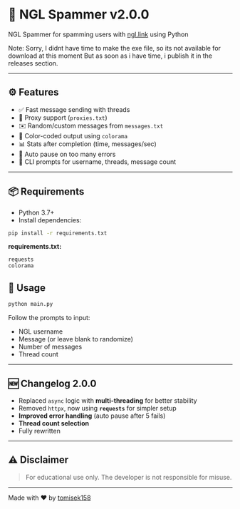 # 🔁 NGL Spammer v2.0.0

NGL Spammer for spamming users with [ngl.link](https://ngl.link) using Python

Note: Sorry, I didnt have time to make the exe file, so its not available for download at this moment But as soon as i have time, i publish it in the releases section.

---

## ⚙️ Features

- ✅ Fast message sending with threads
- 🧱 Proxy support (`proxies.txt`)
- ✉️ Random/custom messages from `messages.txt`
- 🎨 Color-coded output using `colorama`
- 📊 Stats after completion (time, messages/sec)
- 🛑 Auto pause on too many errors
- 💬 CLI prompts for username, threads, message count

---

## 📦 Requirements

- Python 3.7+
- Install dependencies:

```bash
pip install -r requirements.txt
```

**requirements.txt:**
```
requests
colorama
```


## 🚀 Usage

```bash
python main.py
```

Follow the prompts to input:
- NGL username
- Message (or leave blank to randomize)
- Number of messages
- Thread count

---

## 🆕 Changelog 2.0.0

- Replaced `async` logic with **multi-threading** for better stability
- Removed `httpx`, now using **`requests`** for simpler setup
- **Improved error handling** (auto pause after 5 fails)
- **Thread count selection**
- Fully rewritten

---

## ⚠️ Disclaimer

> For educational use only. The developer is not responsible for misuse.   

---

Made with ❤️ by [tomisek158](https://github.com/tomisek158)
